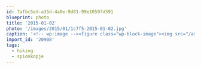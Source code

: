```yaml
---
id: 7afbc5ed-a35d-4a0e-9d81-99e10597d591
blueprint: photo
title: '2015-01-02'
photo: '/images/2015/01/1c7f5-2015-01-02.jpg'
caption: '<!-- wp:image --><figure class="wp-block-image"><img src="/assets/images/2015/01/1c7f5-2015-01-02.jpg" /></figure><!-- /wp:image --><!-- wp:paragraph --><p>Found some Okanagan sun after all. #hiking #spionkopje</p><!-- /wp:paragraph -->'
import_id: '20908'
tags:
  - hiking
  - spionkopje
---
```

